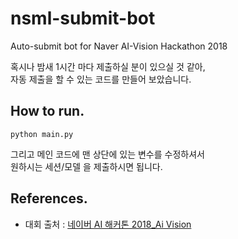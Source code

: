 # nsml-submit-bot
Auto-submit bot for Naver AI-Vision Hackathon 2018

혹시나 밤새 1시간 마다 제출하실 분이 있으실 것 같아,  
자동 제출을 할 수 있는 코드를 만들어 보았습니다.

## How to run.

```
python main.py
```

그리고 메인 코드에 맨 상단에 있는 변수를 수정하셔서  
원하시는 세션/모델 을 제출하시면 됩니다.


## References.

* 대회 출처 : [네이버 AI 해커톤 2018_Ai Vision](https://github.com/AiHackathon2018/AI-Vision)
